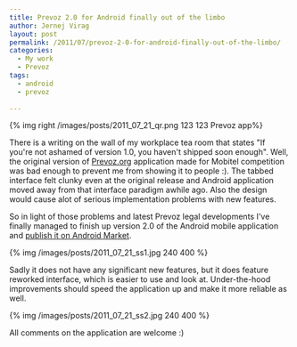 ```yaml
---
title: Prevoz 2.0 for Android finally out of the limbo
author: Jernej Virag
layout: post
permalink: /2011/07/prevoz-2-0-for-android-finally-out-of-the-limbo/
categories:
  - My work
  - Prevoz
tags:
  - android
  - prevoz
  
---
```


{% img right /images/posts/2011_07_21_qr.png 123 123 Prevoz app%}

There is a writing on the wall of my workplace tea room that states "If you're not ashamed of version 1.0, you haven't shipped soon enough". Well, the original version of [Prevoz.org][1] application made for Mobitel competition was bad enough to prevent me from showing it to people :). The tabbed interface felt clunky even at the original release and Android application moved away from that interface paradigm awhile ago. Also the design would cause alot of serious implementation problems with new features.

So in light of those problems and latest Prevoz legal developments I've finally managed to finish up version 2.0 of the Android mobile application and [publish it on Android Market][2].

{% img /images/posts/2011_07_21_ss1.jpg 240 400 %}

Sadly it does not have any significant new features, but it does feature reworked interface, which is easier to use and look at. Under-the-hood improvements should speed the application up and make it more reliable as well.

{% img /images/posts/2011_07_21_ss2.jpg 240 400 %}

All comments on the application are welcome :)


 [1]: http://prevoz.org/
 [2]: https://market.android.com/details?id=org.prevoz.android